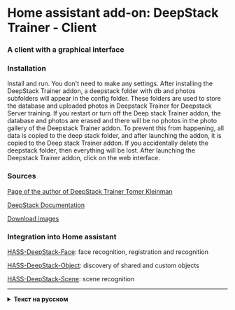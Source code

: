 # Home assistant add-on: DeepStack Trainer - Client

### A client with a graphical interface
### Installation
Install and run. You don't need to make any settings. After installing the DeepStack Trainer addon, a deepstack folder with db and photos subfolders will appear in the config folder. These folders are used to store the database and uploaded photos in Deepstack Trainer for Deepstack Server training. If you restart or turn off the Deep stack Trainer addon, the database and photos are erased and there will be no photos in the photo gallery of the Deepstack Trainer addon. To prevent this from happening, all data is copied to the deep stack folder, and after launching the addon, it is copied to the Deep stack Trainer addon. If you accidentally delete the deepstack folder, then everything will be lost. After launching the Deepstack Trainer addon, click on the web interface.

### Sources
[Page of the author of DeepStack Trainer Tomer Kleinman](https://github.com/t0mer/deepstack-trainer)

[DeepStack Documentation](https://docs.deepstack.cc)

[Download images](https://registry.hub.docker.com/r/deepquestai/deepstack/tags)

### Integration into Home assistant
[HASS-DeepStack-Face](https://github.com/robmarkcole/HASS-Deepstack-face): face recognition, registration and recognition

[HASS-DeepStack-Object](https://github.com/robmarkcole/HASS-Deepstack-object): discovery of shared and custom objects

[HASS-DeepStack-Scene](https://github.com/robmarkcole/HASS-Deepstack-scene): scene recognition

-----

<details>
  <summary><b>Текст на русском</b></summary>


### Клиент c графическим интерфейсом

### Установка
Устанавливаем и запускаем. Никаких настроек делать не нужно. После установки аддона DeepStack Trainer в папке config появится папка deepstack с подпапками db и photos. Эти папки служат для хранения базы и загруженных фото в Deepstack Trainer для обучения Deepstack Server. Если перезагрузить или выключить аддон Deepstack Trainer, то база и фото стираются и в галерее фото аддона Deepstack Trainer не будет фотографии. Чтобы этого не произошло, все данные копируются в папку deepstack, а после запуска аддона копируются в аддон Deepstack Trainer. Если вы случайно удалите папку deepstack, то все будет утрачено. После запуска аддона Deepstack Trainer нажимаем на веб-интерфейс.
  
### Источники
[Документация DeepStack](https://docs.deepstack.cc)

[Скачать образы](https://registry.hub.docker.com/r/deepquestai/deepstack/tags)

[Википедия DeepStack by Divan](https://github.com/DivanX10/Home-Assistant-Add-on-Deepstack/wiki)

### Интеграции в Home assistant
[HASS-DeepStack-Face](https://github.com/robmarkcole/HASS-Deepstack-face): распознавание лиц, регистрация и распознавание

[HASS-DeepStack-Object](https://github.com/robmarkcole/HASS-Deepstack-object): обнаружение общих и пользовательских объектов

[HASS-DeepStack-Scene](https://github.com/robmarkcole/HASS-Deepstack-scene): распознавание сцен
</details>

